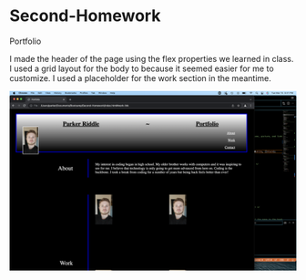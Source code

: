 # Second-Homework
Portfolio

I made the header of the page using the flex properties we learned in class. I used a grid layout for the body to because it seemed easier for me to customize. I used a placeholder for the work section in the meantime.

![img of site](/Screen%20Shot%202022-03-15%20at%205.41.22%20PM.png)

